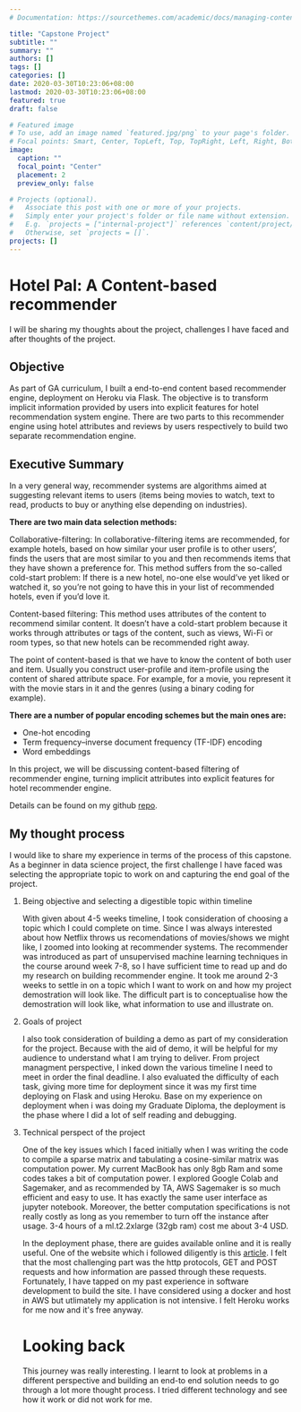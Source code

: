 ```yaml
---
# Documentation: https://sourcethemes.com/academic/docs/managing-content/

title: "Capstone Project"
subtitle: ""
summary: ""
authors: []
tags: []
categories: []
date: 2020-03-30T10:23:06+08:00
lastmod: 2020-03-30T10:23:06+08:00
featured: true
draft: false

# Featured image
# To use, add an image named `featured.jpg/png` to your page's folder.
# Focal points: Smart, Center, TopLeft, Top, TopRight, Left, Right, BottomLeft, Bottom, BottomRight.
image:
  caption: ""
  focal_point: "Center"
  placement: 2
  preview_only: false

# Projects (optional).
#   Associate this post with one or more of your projects.
#   Simply enter your project's folder or file name without extension.
#   E.g. `projects = ["internal-project"]` references `content/project/deep-learning/index.md`.
#   Otherwise, set `projects = []`.
projects: []
---
```


# Hotel Pal: A Content-based recommender

I will be sharing my thoughts  about the project, challenges I have faced and after thoughts of the project. 

## Objective

As part of GA curriculum, I built a end-to-end content based recommender engine, deployment on Heroku via Flask. The objective is to transform implicit information provided by users into explicit features for hotel recommendation system engine. There are two parts to this recommender engine using hotel attributes and reviews by users respectively to build two separate recommendation engine. 



## Executive Summary

In a very general way, recommender systems are algorithms aimed at suggesting relevant items to users (items being movies to watch, text to read, products to buy or anything else depending on industries).

**There are two main data selection methods:**

Collaborative-filtering: In collaborative-filtering items are recommended, for example hotels, based on how similar your user profile is to other users’, finds the users that are most similar to you and then recommends items that they have shown a preference for. This method suffers from the so-called cold-start problem: If there is a new hotel, no-one else would’ve yet liked or watched it, so you’re not going to have this in your list of recommended hotels, even if you’d love it.

Content-based filtering: This method uses attributes of the content to recommend similar content. It doesn’t have a cold-start problem because it works through attributes or tags of the content, such as views, Wi-Fi or room types, so that new hotels can be recommended right away.

The point of content-based is that we have to know the content of both user and item. Usually you construct user-profile and item-profile using the content of shared attribute space. For example, for a movie, you represent it with the movie stars in it and the genres (using a binary coding for example).

**There are a number of popular encoding schemes but the main ones are:**

- One-hot encoding
- Term frequency–inverse document frequency (TF-IDF) encoding
- Word embeddings

In this project, we will be discussing content-based filtering of recommender engine, turning implicit attributes into explicit features for hotel recommender engine.

Details can be found on my github [repo](https://github.com/alantancr/Hotel-Recommender).



## My thought process

I would like to share my experience in terms of the  process of this capstone. As a beginner in data science project, the first challenge I have faced was selecting the appropriate topic to work on and capturing the end goal of the project.  

1. Being objective and selecting a digestible topic within timeline

   With given about 4-5 weeks timeline, I took consideration of choosing a topic which I could complete on time.  Since I was always interested about how Netflix throws us recomendations of movies/shows we might like, I zoomed into looking at recommender systems. The recommender was introduced as part of unsupervised machine learning techniques in the course around week 7-8, so I have sufficient time to read up and do my research on building recommender engine. It took me around 2-3 weeks to settle in on a topic which I want to work on and how my project demostration will look like. The  difficult part is to conceptualise how the demostration will look like, what information to use and illustrate on.

   

2. Goals of  project

   I also took consideration of building a demo as part of my consideration for the project. Because with the aid of demo, it will be helpful for my audience to understand what I am trying to deliver. From project managment perspective, I inked down the various timeline I need to meet in order the final deadline. I also evaluated the difficulty of each task, giving more time for deployment since it was my first time deploying on Flask and using Heroku. Base on my experience on deployment when i was doing my Graduate Diploma, the deployment is the phase where I did a lot of self reading and debugging. 

   

3. Technical perspect of the project

   One of the key issues which I faced initially when I was writing the code to compile a sparse matrix and tabulating a cosine-similar matrix was computation power. My current MacBook has only 8gb Ram and some codes takes a bit of computation power. I explored Google Colab and Sagemaker, and as recommended by TA, AWS Sagemaker is so much efficient and easy to use. It has exactly the same user interface as jupyter notebook. Moreover, the better computation specifications is not really costly as  long as you remember to turn off the instance after usage.  3-4 hours of a ml.t2.2xlarge (32gb ram) cost me about 3-4 USD. 

   

   In the deployment phase, there are guides available online and it is really useful. One of the website which i followed diligently is this [article](https://stackabuse.com/deploying-a-flask-application-to-heroku/). I felt that the most challenging part was the http protocols, GET and POST requests and how information are passed through these requests. Fortunately, I have tapped on my past experience in software development to build the site. I have considered using a docker and host in AWS but utlimately my application is not intensive. I felt Heroku works for me now and it's free anyway.

   

   # Looking back

   This journey was really interesting. I learnt to look at problems in a different perspective and building an end-to end solution needs to go through a lot more thought process. I tried different technology and see how it work or did not work for me.

   






